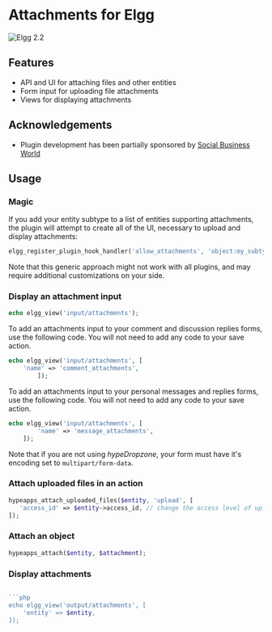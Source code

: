 Attachments for Elgg
====================
![Elgg 2.2](https://img.shields.io/badge/Elgg-2.2-orange.svg?style=flat-square)

## Features

 * API and UI for attaching files and other entities
 * Form input for uploading file attachments
 * Views for displaying attachments

## Acknowledgements

 * Plugin development has been partially sponsored by [Social Business World](https://socialbusinessworld.org/)

## Usage

### Magic

If you add your entity subtype to a list of entities supporting attachments, the plugin
will attempt to create all of the UI, necessary to upload and display attachments:

```php
elgg_register_plugin_hook_handler('allow_attachments', 'object:my_subtype', '\Elgg\Values::getTrue');
```

Note that this generic approach might not work with all plugins, and may require additional customizations on your side.

### Display an attachment input

```php
echo elgg_view('input/attachments');
```

To add an attachments input to your comment and discussion replies forms, use the following code. You will not need to add any code to your save action.

```php
echo elgg_view('input/attachments', [
	'name' => 'comment_attachments',
		]);
```

To add an attachments input to your personal messages and replies forms, use the following code. You will not need to add any code to your save action.

```php
echo elgg_view('input/attachments', [
		'name' => 'message_attachments',
	]);
```

Note that if you are not using *hypeDropzone*, your form must have it's encoding set to `multipart/form-data`.

### Attach uploaded files in an action

```php
hypeapps_attach_uploaded_files($entity, 'upload', [
   'access_id' => $entity->access_id, // change the access level of uploaded files
]);
```

### Attach an object

```php
hypeapps_attach($entity, $attachment);
```

### Display attachments

```php

```php
echo elgg_view('output/attachments', [
	'entity' => $entity,
]);
```
